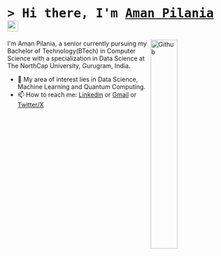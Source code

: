 # <samp>&gt; Hi there, I'm <a href="https://www.linkedin.com/in/amanpilania/" target="_blank">Aman Pilania </a> <img src="https://media.giphy.com/media/hvRJCLFzcasrR4ia7z/giphy.gif" width="25"> </samp> 

<img width="35%" align="right" alt="Github" src="https://user-images.githubusercontent.com/48678280/88862734-4903af80-d201-11ea-968b-9c939d88a37c.gif" />

I'm Aman Pilania, a senior currently pursuing my Bachelor of Technology(BTech) in Computer Science with a specialization in Data Science at The NorthCap University, Gurugram, India.
- 🔭 My area of interest lies in Data Science, Machine Learning and Quantum Computing.
- 📫 How to reach me: [Linkedin](https://www.linkedin.com/in/amanpilania/) or [Gmail](mailto:amanpilaniaa@gmail.com) or [Twitter/X](https://x.com/amanpilania_)
<br>
